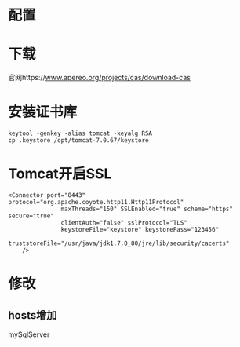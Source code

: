 配置
===

# 下载
官网https://www.apereo.org/projects/cas/download-cas

# 安装证书库
```
keytool -genkey -alias tomcat -keyalg RSA
cp .keystore /opt/tomcat-7.0.67/keystore
```
# Tomcat开启SSL
```
<Connector port="8443" protocol="org.apache.coyote.http11.Http11Protocol"
               maxThreads="150" SSLEnabled="true" scheme="https" secure="true"
               clientAuth="false" sslProtocol="TLS"
               keystoreFile="keystore" keystorePass="123456"
               truststoreFile="/usr/java/jdk1.7.0_80/jre/lib/security/cacerts"
    />
```
# 修改
## hosts增加
mySqlServer
